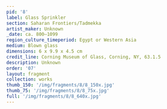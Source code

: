 ```yaml
---
pid: '8'
label: Glass Sprinkler
section: Saharan Frontiers/Tadmekka
artist_maker: Unknown
_date: ca. 800–1099
region_culture_timeperiod: Egypt or Western Asia
medium: Blown glass
dimensions: 6 x 9.9 x 4.5 cm
credit_line: Corning Museum of Glass, Corning, NY, 63.1.5
description: Unknown
order: '07'
layout: fragment
collection: works
thumb_150: '/img/fragments/8/8_150x.jpg'
thumb_75: '/img/fragments/8/8_75x.jpg'
full: '/img/fragments/8/8_640x.jpg'
---
```

